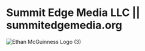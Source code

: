 # Summit Edge Media LLC || summitedgemedia.org
![Ethan McGuinness Logo (3)](https://github.com/EthanGrayMcG/summitedgemedia/assets/87328384/4afc500b-dadf-4edd-a2fa-1b24d30a3e88)
